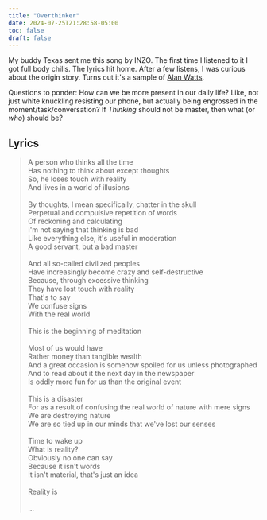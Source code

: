 ```yaml
---
title: "Overthinker"
date: 2024-07-25T21:28:58-05:00
toc: false
draft: false
---
```


My buddy Texas sent me this song by INZO. The first time I listened to it I got full body chills. The lyrics hit home. After a few listens, I was curious about the origin story. Turns out it's a sample of [Alan Watts](https://alanwatts.org/).

<!--more-->

Questions to ponder: How can we be more present in our daily life? Like, not just white knuckling resisting our phone, but actually being engrossed in the moment/task/conversation? If _Thinking_ should not be master, then what (or _who_) should be?

## Lyrics

> A person who thinks all the time \
> Has nothing to think about except thoughts \
> So, he loses touch with reality \
> And lives in a world of illusions \
> \
> By thoughts, I mean specifically, chatter in the skull \
> Perpetual and compulsive repetition of words \
> Of reckoning and calculating \
> I'm not saying that thinking is bad \
> Like everything else, it's useful in moderation \
> A good servant, but a bad master \
> \
> And all so-called civilized peoples \
> Have increasingly become crazy and self-destructive \
> Because, through excessive thinking \
> They have lost touch with reality \
> That's to say \
> We confuse signs \
> With the real world \
> \
> This is the beginning of meditation \
> \
> Most of us would have \
> Rather money than tangible wealth \
> And a great occasion is somehow spoiled for us unless photographed \
> And to read about it the next day in the newspaper \
> Is oddly more fun for us than the original event \
> \
> This is a disaster \
> For as a result of confusing the real world of nature with mere signs \
> We are destroying nature \
> We are so tied up in our minds that we've lost our senses \
> \
> Time to wake up \
> What is reality? \
> Obviously no one can say \
> Because it isn't words \
> It isn't material, that's just an idea \
> \
> Reality is \
> \
> ...
